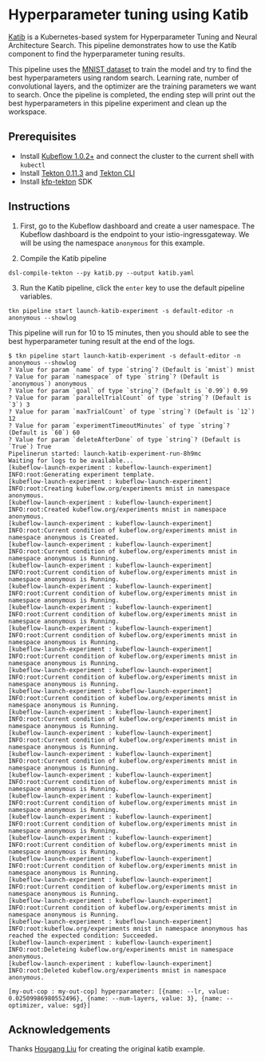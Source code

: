 # Hyperparameter tuning using Katib

[Katib](https://github.com/kubeflow/katib) is a Kubernetes-based system for Hyperparameter Tuning and Neural Architecture Search. This pipeline demonstrates how to use the Katib component to find the hyperparameter tuning results. 

This pipeline uses the [MNIST dataset](http://yann.lecun.com/exdb/mnist/) to train the model and try to find the best hyperparameters using random search. Learning rate, number of convolutional layers, and the optimizer are the training parameters we want to search. Once the pipeline is completed, the ending step will print out the best hyperparameters in this pipeline experiment and clean up the workspace.

## Prerequisites 
- Install [Kubeflow 1.0.2+](https://www.kubeflow.org/docs/started/getting-started/) and connect the cluster to the current shell with `kubectl`
- Install [Tekton 0.11.3](https://github.com/tektoncd/pipeline/releases/tag/v0.11.3) and [Tekton CLI](https://github.com/tektoncd/cli)
- Install [kfp-tekton](/sdk/README.md#steps) SDK

## Instructions

1. First, go to the Kubeflow dashboard and create a user namespace. The Kubeflow dashboard is the endpoint to your istio-ingressgateway. We will be using the namespace `anonymous` for this example.

2. Compile the Katib pipeline
```shell
dsl-compile-tekton --py katib.py --output katib.yaml
```

3. Run the Katib pipeline, click the `enter` key to use the default pipeline variables.
```shell
tkn pipeline start launch-katib-experiment -s default-editor -n anonymous --showlog
```

This pipeline will run for 10 to 15 minutes, then you should able to see the best hyperparameter tuning result at the end of the logs.
```
$ tkn pipeline start launch-katib-experiment -s default-editor -n anonymous --showlog
? Value for param `name` of type `string`? (Default is `mnist`) mnist
? Value for param `namespace` of type `string`? (Default is `anonymous`) anonymous
? Value for param `goal` of type `string`? (Default is `0.99`) 0.99
? Value for param `parallelTrialCount` of type `string`? (Default is `3`) 3
? Value for param `maxTrialCount` of type `string`? (Default is `12`) 12
? Value for param `experimentTimeoutMinutes` of type `string`? (Default is `60`) 60
? Value for param `deleteAfterDone` of type `string`? (Default is `True`) True
Pipelinerun started: launch-katib-experiment-run-8h9mc
Waiting for logs to be available...
[kubeflow-launch-experiment : kubeflow-launch-experiment] INFO:root:Generating experiment template.
[kubeflow-launch-experiment : kubeflow-launch-experiment] INFO:root:Creating kubeflow.org/experiments mnist in namespace anonymous.
[kubeflow-launch-experiment : kubeflow-launch-experiment] INFO:root:Created kubeflow.org/experiments mnist in namespace anonymous.
[kubeflow-launch-experiment : kubeflow-launch-experiment] INFO:root:Current condition of kubeflow.org/experiments mnist in namespace anonymous is Created.
[kubeflow-launch-experiment : kubeflow-launch-experiment] INFO:root:Current condition of kubeflow.org/experiments mnist in namespace anonymous is Running.
[kubeflow-launch-experiment : kubeflow-launch-experiment] INFO:root:Current condition of kubeflow.org/experiments mnist in namespace anonymous is Running.
[kubeflow-launch-experiment : kubeflow-launch-experiment] INFO:root:Current condition of kubeflow.org/experiments mnist in namespace anonymous is Running.
[kubeflow-launch-experiment : kubeflow-launch-experiment] INFO:root:Current condition of kubeflow.org/experiments mnist in namespace anonymous is Running.
[kubeflow-launch-experiment : kubeflow-launch-experiment] INFO:root:Current condition of kubeflow.org/experiments mnist in namespace anonymous is Running.
[kubeflow-launch-experiment : kubeflow-launch-experiment] INFO:root:Current condition of kubeflow.org/experiments mnist in namespace anonymous is Running.
[kubeflow-launch-experiment : kubeflow-launch-experiment] INFO:root:Current condition of kubeflow.org/experiments mnist in namespace anonymous is Running.
[kubeflow-launch-experiment : kubeflow-launch-experiment] INFO:root:Current condition of kubeflow.org/experiments mnist in namespace anonymous is Running.
[kubeflow-launch-experiment : kubeflow-launch-experiment] INFO:root:Current condition of kubeflow.org/experiments mnist in namespace anonymous is Running.
[kubeflow-launch-experiment : kubeflow-launch-experiment] INFO:root:Current condition of kubeflow.org/experiments mnist in namespace anonymous is Running.
[kubeflow-launch-experiment : kubeflow-launch-experiment] INFO:root:Current condition of kubeflow.org/experiments mnist in namespace anonymous is Running.
[kubeflow-launch-experiment : kubeflow-launch-experiment] INFO:root:Current condition of kubeflow.org/experiments mnist in namespace anonymous is Running.
[kubeflow-launch-experiment : kubeflow-launch-experiment] INFO:root:Current condition of kubeflow.org/experiments mnist in namespace anonymous is Running.
[kubeflow-launch-experiment : kubeflow-launch-experiment] INFO:root:Current condition of kubeflow.org/experiments mnist in namespace anonymous is Running.
[kubeflow-launch-experiment : kubeflow-launch-experiment] INFO:root:Current condition of kubeflow.org/experiments mnist in namespace anonymous is Running.
[kubeflow-launch-experiment : kubeflow-launch-experiment] INFO:root:Current condition of kubeflow.org/experiments mnist in namespace anonymous is Running.
[kubeflow-launch-experiment : kubeflow-launch-experiment] INFO:root:Current condition of kubeflow.org/experiments mnist in namespace anonymous is Running.
[kubeflow-launch-experiment : kubeflow-launch-experiment] INFO:root:Current condition of kubeflow.org/experiments mnist in namespace anonymous is Running.
[kubeflow-launch-experiment : kubeflow-launch-experiment] INFO:root:kubeflow.org/experiments mnist in namespace anonymous has reached the expected condition: Succeeded.
[kubeflow-launch-experiment : kubeflow-launch-experiment] INFO:root:Deleteing kubeflow.org/experiments mnist in namespace anonymous.
[kubeflow-launch-experiment : kubeflow-launch-experiment] INFO:root:Deleted kubeflow.org/experiments mnist in namespace anonymous.

[my-out-cop : my-out-cop] hyperparameter: [{name: --lr, value: 0.02509986980552496}, {name: --num-layers, value: 3}, {name: --optimizer, value: sgd}]
```

## Acknowledgements

Thanks [Hougang Liu](https://github.com/hougangliu) for creating the original katib example.
